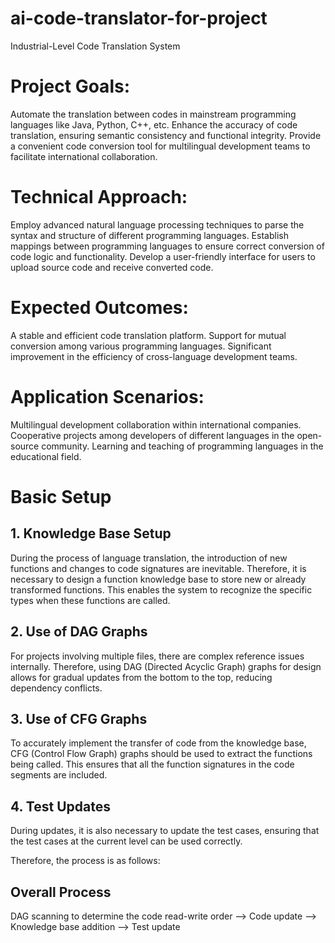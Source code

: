 # ai-code-translator-for-project
Industrial-Level Code Translation System

#  Project Goals:

Automate the translation between codes in mainstream programming languages like Java, Python, C++, etc.
Enhance the accuracy of code translation, ensuring semantic consistency and functional integrity.
Provide a convenient code conversion tool for multilingual development teams to facilitate international collaboration.

# Technical Approach:

Employ advanced natural language processing techniques to parse the syntax and structure of different programming languages.
Establish mappings between programming languages to ensure correct conversion of code logic and functionality.
Develop a user-friendly interface for users to upload source code and receive converted code.
# Expected Outcomes:

A stable and efficient code translation platform.
Support for mutual conversion among various programming languages.
Significant improvement in the efficiency of cross-language development teams.
# Application Scenarios:

Multilingual development collaboration within international companies.
Cooperative projects among developers of different languages in the open-source community.
Learning and teaching of programming languages in the educational field.

# Basic Setup
## 1. Knowledge Base Setup
During the process of language translation, the introduction of new functions and changes to code signatures are inevitable. Therefore, it is necessary to design a function knowledge base to store new or already transformed functions. This enables the system to recognize the specific types when these functions are called.

## 2. Use of DAG Graphs
For projects involving multiple files, there are complex reference issues internally. Therefore, using DAG (Directed Acyclic Graph) graphs for design allows for gradual updates from the bottom to the top, reducing dependency conflicts.

## 3. Use of CFG Graphs
To accurately implement the transfer of code from the knowledge base, CFG (Control Flow Graph) graphs should be used to extract the functions being called. This ensures that all the function signatures in the code segments are included.

## 4. Test Updates
During updates, it is also necessary to update the test cases, ensuring that the test cases at the current level can be used correctly.

Therefore, the process is as follows:

## Overall Process
DAG scanning to determine the code read-write order --> Code update --> Knowledge base addition --> Test update

